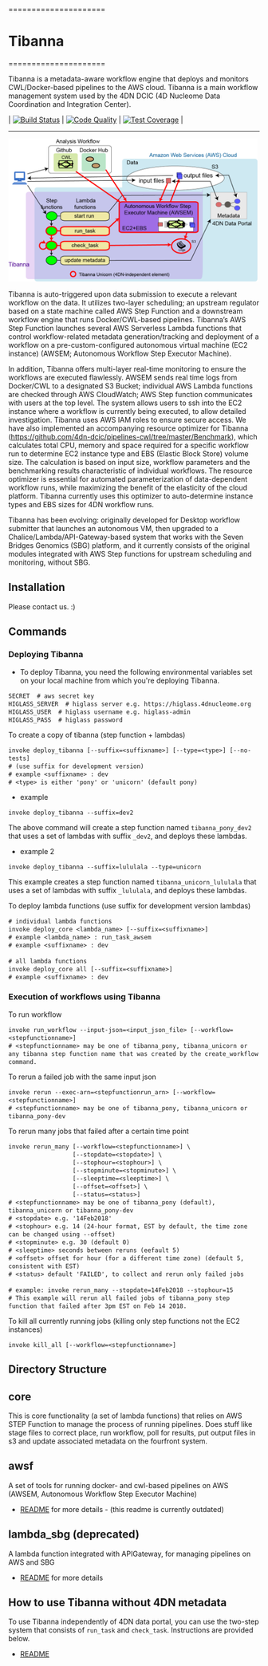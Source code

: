 =====================
# Tibanna
=====================

Tibanna is a metadata-aware workflow engine that deploys and monitors CWL/Docker-based pipelines to the AWS cloud. Tibanna is a main workflow management system used by the 4DN DCIC (4D Nucleome Data Coordination and Integration Center). 

| [![Build Status](https://travis-ci.org/4dn-dcic/tibanna.svg?branch=master)](https://travis-ci.org/4dn-dcic/tibanna) | [![Code Quality](https://api.codacy.com/project/badge/Grade/d2946b5bc0704e5c9a4893426a7e0314)](https://www.codacy.com/app/4dn/tibanna?utm_source=github.com&amp;utm_medium=referral&amp;utm_content=4dn-dcic/tibanna&amp;utm_campaign=Badge_Grade) | [![Test Coverage](https://api.codacy.com/project/badge/Coverage/d2946b5bc0704e5c9a4893426a7e0314)](https://www.codacy.com/app/4dn/tibanna?utm_source=github.com&amp;utm_medium=referral&amp;utm_content=4dn-dcic/tibanna&amp;utm_campaign=Badge_Coverage) |

***
<img src="images/tibanna_diagram_20180207.png" width=500> 

Tibanna is auto-triggered upon data submission to execute a relevant workflow on the data. It utilizes two-layer scheduling; an upstream regulator based on a state machine called AWS Step Function and a downstream workflow engine that runs Docker/CWL-based pipelines. Tibanna’s AWS Step Function launches several AWS Serverless Lambda functions that control workflow-related metadata generation/tracking and deployment of a workflow on a pre-custom-configured autonomous virtual machine (EC2 instance) (AWSEM; Autonomous Workflow Step Executor Machine).

In addition, Tibanna offers multi-layer real-time monitoring to ensure the workflows are executed flawlessly. AWSEM sends real time logs from Docker/CWL to a designated S3 Bucket; individual AWS Lambda functions are checked through AWS CloudWatch; AWS Step function communicates with users at the top level. The system allows users to ssh into the EC2 instance where a workflow is currently being executed, to allow detailed investigation. Tibanna uses AWS IAM roles to ensure secure access. We have also implemented an accompanying resource optimizer for Tibanna (https://github.com/4dn-dcic/pipelines-cwl/tree/master/Benchmark), which calculates total CPU, memory and space required for a specific workflow run to determine EC2 instance type and EBS (Elastic Block Store) volume size. The calculation is based on input size, workflow parameters and the benchmarking results characteristic of individual workflows. The resource optimizer is essential for automated parameterization of data-dependent workflow runs, while maximizing the benefit of the elasticity of the cloud platform. Tibanna currently uses this optimizer to auto-determine instance types and EBS sizes for 4DN workflow runs.

Tibanna has been evolving: originally developed for Desktop workflow submitter that launches an autonomous VM, then upgraded to a Chalice/Lambda/API-Gateway-based system that works with the Seven Bridges Genomics (SBG) platform, and it currently consists of the original modules integrated with AWS Step functions for upstream scheduling and monitoring, without SBG.

## Installation
Please contact us. :)

## Commands
### Deploying Tibanna
* To deploy Tibanna, you need the following environmental variables set on your local machine from which you're deploying Tibanna.
```
SECRET  # aws secret key
HIGLASS_SERVER  # higlass server e.g. https://higlass.4dnucleome.org
HIGLASS_USER  # higlass username e.g. higlass-admin
HIGLASS_PASS  # higlass password
```

To create a copy of tibanna (step function + lambdas)
```
invoke deploy_tibanna [--suffix=<suffixname>] [--type=<type>] [--no-tests]
# (use suffix for development version)
# example <suffixname> : dev
# <type> is either 'pony' or 'unicorn' (default pony)
```
* example
```
invoke deploy_tibanna --suffix=dev2
```
The above command will create a step function named `tibanna_pony_dev2` that uses a set of lambdas with suffix `_dev2`, and deploys these lambdas.

* example 2
```
invoke deploy_tibanna --suffix=lululala --type=unicorn
```
This example creates a step function named `tibanna_unicorn_lululala` that uses a set of lambdas with suffix `_lululala`, and deploys these lambdas.

To deploy lambda functions (use suffix for development version lambdas)
```
# individual lambda functions
invoke deploy_core <lambda_name> [--suffix=<suffixname>]
# example <lambda_name> : run_task_awsem
# example <suffixname> : dev

# all lambda functions
invoke deploy_core all [--suffix=<suffixname>]
# example <suffixname> : dev
```

### Execution of workflows using Tibanna
To run workflow
```
invoke run_workflow --input-json=<input_json_file> [--workflow=<stepfunctionname>]
# <stepfunctionname> may be one of tibanna_pony, tibanna_unicorn or any tibanna step function name that was created by the create_workflow command.
```

To rerun a failed job with the same input json
```
invoke rerun --exec-arn=<stepfunctionrun_arn> [--workflow=<stepfunctionname>]
# <stepfunctionname> may be one of tibanna_pony, tibanna_unicorn or tibanna_pony-dev
```
To rerun many jobs that failed after a certain time point
```
invoke rerun_many [--workflow=<stepfunctionname>] \
                  [--stopdate=<stopdate>] \
                  [--stophour=<stophour>] \
                  [--stopminute=<stopminute>] \
                  [--sleeptime=<sleeptime>] \
                  [--offset=<offset>] \
                  [--status=<status>]
# <stepfunctionname> may be one of tibanna_pony (default), tibanna_unicorn or tibanna_pony-dev
# <stopdate> e.g. '14Feb2018'
# <stophour> e.g. 14 (24-hour format, EST by default, the time zone can be changed using --offset)
# <stopminute> e.g. 30 (default 0)
# <sleeptime> seconds between reruns (eefault 5)
# <offset> offset for hour (for a different time zone) (default 5, consistent with EST)
# <status> default 'FAILED', to collect and rerun only failed jobs

# example: invoke rerun_many --stopdate=14Feb2018 --stophour=15
# This example will rerun all failed jobs of tibanna_pony step function that failed after 3pm EST on Feb 14 2018.
```
To kill all currently running jobs (killing only step functions not the EC2 instances)
```
invoke kill_all [--workflow=<stepfunctionname>]
```


## Directory Structure

## core
This is core functionality (a set of lambda functions) that relies on AWS STEP Function to manage the process of running pipelines.  Does stuff like stage files to correct place, run workflow, poll for results, put output files in s3 and update associated metadata on the fourfront system.

## awsf
A set of tools for running docker- and cwl-based pipelines on AWS (AWSEM, Autonomous Workflow Step Executor Machine)
* [README](awsf/README.md) for more details - (this readme is currently outdated)

## lambda_sbg (deprecated)
A lambda function integrated with APIGateway, for managing pipelines on AWS and SBG
* [README](old/lambda_sbg/README.md) for more details


## How to use Tibanna without 4DN metadata
To use Tibanna independently of 4DN data portal, you can use the two-step system that consists of `run_task` and `check_task`. Instructions are provided below.
* [README](tutorials/tibanna_unicorn.md)
